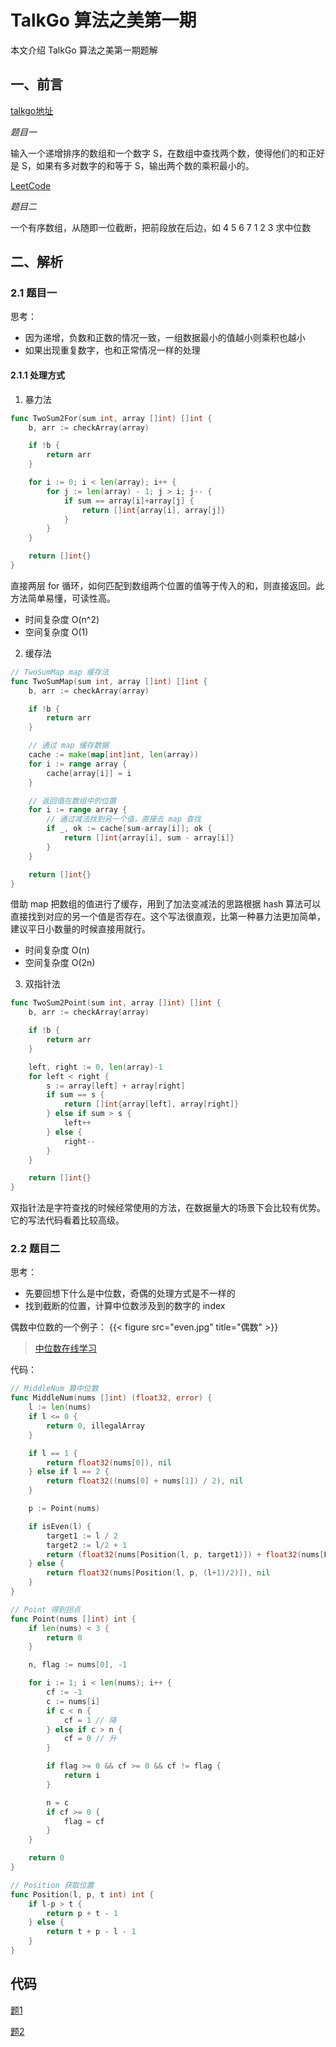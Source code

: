 # TalkGo 算法之美第一期

本文介绍 TalkGo 算法之美第一期题解

<!--more-->

## 一、前言

[talkgo地址](https://talkgo.org/t/topic/875/2)

*题目一*

输入一个递增排序的数组和一个数字 S，在数组中查找两个数，使得他们的和正好是 S，如果有多对数字的和等于 S，输出两个数的乘积最小的。

[LeetCode](https://leetcode-cn.com/problems/two-sum/)

*题目二*

一个有序数组，从随即一位截断，把前段放在后边，如 4 5 6 7 1 2 3 求中位数

## 二、解析

### 2.1 题目一

思考：
- 因为递增，负数和正数的情况一致，一组数据最小的值越小则乘积也越小
- 如果出现重复数字，也和正常情况一样的处理

#### 2.1.1 处理方式

1. 暴力法

```go
func TwoSum2For(sum int, array []int) []int {
	b, arr := checkArray(array)

	if !b {
		return arr
	}

	for i := 0; i < len(array); i++ {
		for j := len(array) - 1; j > i; j-- {
			if sum == array[i]+array[j] {
				return []int{array[i], array[j]}
			}
		}
	}

	return []int{}
}
```

直接两层 for 循环，如何匹配到数组两个位置的值等于传入的和，则直接返回。此方法简单易懂，可读性高。

- 时间复杂度 O(n^2)
- 空间复杂度 O(1)

2. 缓存法

```go
// TwoSumMap map 缓存法
func TwoSumMap(sum int, array []int) []int {
	b, arr := checkArray(array)

	if !b {
		return arr
	}

	// 通过 map 缓存数据
	cache := make(map[int]int, len(array))
	for i := range array {
		cache[array[i]] = i
	}

	// 返回值在数组中的位置
	for i := range array {
		// 通过减法找到另一个值，直接去 map 查找
		if _, ok := cache[sum-array[i]]; ok {
			return []int{array[i], sum - array[i]}
		}
	}

	return []int{}
}
```

借助 map 把数组的值进行了缓存，用到了加法变减法的思路根据 hash 算法可以直接找到对应的另一个值是否存在。这个写法很直观，比第一种暴力法更加简单，建议平日小数量的时候直接用就行。

- 时间复杂度 O(n)
- 空间复杂度 O(2n)

3. 双指针法

```go
func TwoSum2Point(sum int, array []int) []int {
	b, arr := checkArray(array)

	if !b {
		return arr
	}

	left, right := 0, len(array)-1
	for left < right {
		s := array[left] + array[right]
		if sum == s {
			return []int{array[left], array[right]}
		} else if sum > s {
			left++
		} else {
			right--
		}
	}

	return []int{}
}
```

双指针法是字符查找的时候经常使用的方法，在数据量大的场景下会比较有优势。它的写法代码看着比较高级。

### 2.2 题目二

思考：
- 先要回想下什么是中位数，奇偶的处理方式是不一样的
- 找到截断的位置，计算中位数涉及到的数字的 index

偶数中位数的一个例子：
{{< figure src="even.jpg" title="偶数" >}}

> [中位数在线学习](https://www.shuxuele.com/median.html)

代码：
```go
// MiddleNum 算中位数
func MiddleNum(nums []int) (float32, error) {
	l := len(nums)
	if l <= 0 {
		return 0, illegalArray
	}

	if l == 1 {
		return float32(nums[0]), nil
	} else if l == 2 {
		return float32((nums[0] + nums[1]) / 2), nil
	}

	p := Point(nums)

	if isEven(l) {
		target1 := l / 2
		target2 := l/2 + 1
		return (float32(nums[Position(l, p, target1)]) + float32(nums[Position(l, p, target2)])) / 2, nil
	} else {
		return float32(nums[Position(l, p, (l+1)/2)]), nil
	}
}

// Point 得到拐点
func Point(nums []int) int {
	if len(nums) < 3 {
		return 0
	}

	n, flag := nums[0], -1

	for i := 1; i < len(nums); i++ {
		cf := -1
		c := nums[i]
		if c < n {
			cf = 1 // 降
		} else if c > n {
			cf = 0 // 升
		}

		if flag >= 0 && cf >= 0 && cf != flag {
			return i
		}

		n = c
		if cf >= 0 {
			flag = cf
		}
	}

	return 0
}

// Position 获取位置
func Position(l, p, t int) int {
	if l-p > t {
		return p + t - 1
	} else {
		return t + p - l - 1
	}
}
```

## 代码

[题1](https://github.com/cityiron/algorithms/tree/main/talkgo/1)

[题2](https://github.com/cityiron/algorithms/tree/main/talkgo/2)

